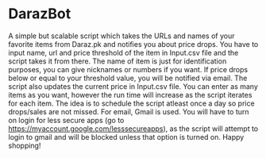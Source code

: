 # DarazBot
A simple but scalable script which takes the URLs and names of your favorite items from Daraz.pk and notifies you about price drops.
You have to input name, url and price threshold of the item in Input.csv file and the script takes it from there. The name of item is just for identification purposes, you can give nicknames or numbers if you want. If price drops below or equal to your threshold value, you will be notified via email.
The script also updates the current price in Input.csv file. 
You can enter as many items as you want, however the run time will increase as the script iterates for each item.
The idea is to schedule the script atleast once a day so price drops/sales are not missed.
For email, Gmail is used. You will have to turn on login for less secure apps (go to https://myaccount.google.com/lesssecureapps), as the script will attempt to login to gmail and will be blocked unless that option is turned on.
Happy shopping!
